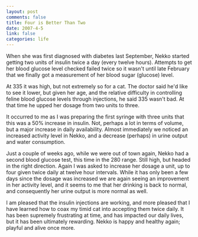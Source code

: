 ```yaml
--- 
layout: post
comments: false
title: Four is Better Than Two
date: 2007-4-5
link: false
categories: life
---
```

When she was first diagnosed with diabetes last September, Nekko started getting two units of insulin twice a day (every twelve hours). Attempts to get her blood glucose level checked failed twice so it wasn't until late February that we finally got a measurement of her blood sugar (glucose) level.

At 335 it was high, but not extremely so for a cat. The doctor said he'd like to see it lower, but given her age, and the relative difficulty in controlling feline blood glucose levels through injections, he said 335 wasn't bad. At that time he upped her dosage from two units to three.

It occurred to me as I was preparing the first syringe with three units that this was a 50% increase in insulin. Not, perhaps a lot in terms of volume, but a major increase in daily availability. Almost immediately we noticed an increased activity level in Nekko, and a decrease (perhaps) in urine output and water consumption.

Just a couple of weeks ago, while we were out of town again, Nekko had a second blood glucose test, this time in the 280 range. Still high, but headed in the right direction. Again I was asked to increase her dosage a unit, up to four given twice daily at twelve hour intervals. While it has only been a few days since the dosage was increased we are again seeing an improvement in her activity level, and it seems to me that her drinking is back to normal, and consequently her urine output is more normal as well.

I am pleased that the insulin injections are working, and more pleased that I have learned how to coax my timid cat into accepting them twice daily. It has been supremely frustrating at time, and has impacted our daily lives, but it has been ultimately rewarding. Nekko is happy and healthy again; playful and alive once more.
